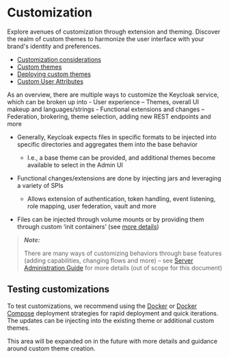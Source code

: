 # Customization

Explore avenues of customization through extension and theming. Discover the realm of custom themes to harmonize the user interface with your brand's identity and preferences.

- [Customization considerations](./oidc-customization-considerations.md)
- [Custom themes](./custom-themes.md)
- [Deploying custom themes](./deploy-custom-theme.md)
- [Custom User Attributes](./custom-user-attributes.md)

As an overview, there are multiple ways to customize the Keycloak service, which can be broken up into
    - User experience – Themes, overall UI makeup and languages/strings
    - Functional extensions and changes – Federation, brokering, theme selection, adding new REST endpoints and more

- Generally, Keycloak expects files in specific formats to be injected into specific directories and aggregates them into the base behavior
    - I.e., a base theme can be provided, and additional themes become available to select in the Admin UI

- Functional changes/extensions are done by injecting jars and leveraging a variety of SPIs
    - Allows extension of authentication, token handling, event listening, role mapping, user federation, vault and more

- Files can be injected through volume mounts or by providing them through custom ‘init containers’ (see [more details](./deploy-custom-theme.md))

> **_Note:_**
>
> There are many ways of customizing behaviors through base features (adding capabilities, changing flows and more) – see [Server Administration Guide](https://www.keycloak.org/docs/latest/server_admin/) for more details (out of scope for this document)

## Testing customizations

To test customizations, we recommend using the [Docker](../deployment/docker.md) or [Docker Compose](../deployment/docker-compose.md) deployment strategies for rapid deployment and quick iterations. The updates can be injecting into the existing theme or additional custom themes.

This area will be expanded on in the future with more details and guidance around custom theme creation.
